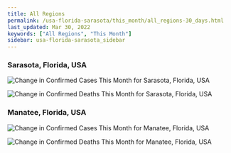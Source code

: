 ```yaml
---
title: All Regions
permalink: /usa-florida-sarasota/this_month/all_regions-30_days.html
last_updated: Mar 30, 2022
keywords: ["All Regions", "This Month"]
sidebar: usa-florida-sarasota_sidebar
---
```


<h3>Sarasota, Florida, USA</h3>

![Change in Confirmed Cases This Month for Sarasota, Florida, USA](/covid_tracker/images/graphs/usa-florida-sarasota-delta_confirmed-30_days_graph.png)

![Change in Confirmed Deaths This Month for Sarasota, Florida, USA](/covid_tracker/images/graphs/usa-florida-sarasota-delta_deaths-30_days_graph.png)

<h3>Manatee, Florida, USA</h3>

![Change in Confirmed Cases This Month for Manatee, Florida, USA](/covid_tracker/images/graphs/usa-florida-manatee-delta_confirmed-30_days_graph.png)

![Change in Confirmed Deaths This Month for Manatee, Florida, USA](/covid_tracker/images/graphs/usa-florida-manatee-delta_deaths-30_days_graph.png)
